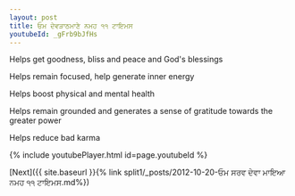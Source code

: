 ```yaml
---
layout: post
title: ਓਮ ਦੇਵੜਾਠਮਾਣੇ ਨਮਹ ੧੧ ਟਾਇਮਸ
youtubeId: _gFrb9bJfHs
---
```

 
 
Helps get goodness, bliss and peace and God's blessings
 
Helps remain focused, help generate inner energy 
 
Helps boost physical and mental health 
 
Helps remain grounded and generates a sense of gratitude towards the greater power 
 
Helps reduce bad karma
 
 
 
 


{% include youtubePlayer.html id=page.youtubeId %}
 
[Next]({{ site.baseurl }}{% link  split1/_posts/2012-10-20-ਓਮ ਸਰਵ ਦੇਵਾ ਮਾਇਆ ਨਮਹ ੧੧ ਟਾਇਮਸ.md%})
 
